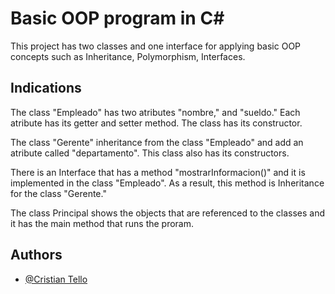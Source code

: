 
# Basic OOP program in C#

This project has two classes and one interface for applying basic OOP concepts such as Inheritance, Polymorphism, Interfaces.

## Indications

The class "Empleado" has two atributes "nombre," and "sueldo." Each atribute has its getter and setter method. The class has its constructor.

The class "Gerente" inheritance from the class "Empleado" and add an atribute called "departamento". This class also has its constructors.

There is an Interface that has a method "mostrarInformacion()" and it is implemented in the class "Empleado". As a result, this method is Inheritance for the class "Gerente."

The class Principal shows the objects that are referenced to the classes and it has the main method that runs the proram.


## Authors

- [@Cristian Tello](https://github.com/TelloCristian98)


